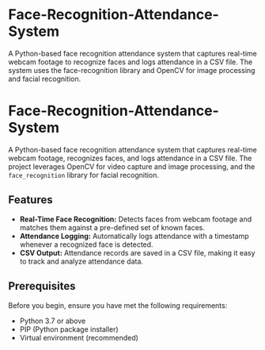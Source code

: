 # Face-Recognition-Attendance-System
A Python-based face recognition attendance system that captures real-time webcam footage to recognize faces and logs attendance in a CSV file. The system uses the face-recognition library and OpenCV for image processing and facial recognition.
# Face-Recognition-Attendance-System

A Python-based face recognition attendance system that captures real-time webcam footage, recognizes faces, and logs attendance in a CSV file. The project leverages OpenCV for video capture and image processing, and the `face_recognition` library for facial recognition.

## Features

- **Real-Time Face Recognition:** Detects faces from webcam footage and matches them against a pre-defined set of known faces.
- **Attendance Logging:** Automatically logs attendance with a timestamp whenever a recognized face is detected.
- **CSV Output:** Attendance records are saved in a CSV file, making it easy to track and analyze attendance data.

## Prerequisites

Before you begin, ensure you have met the following requirements:

- Python 3.7 or above
- PIP (Python package installer)
- Virtual environment (recommended)

